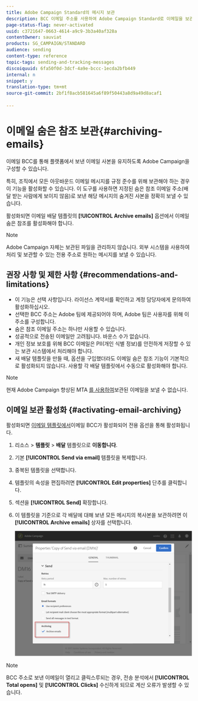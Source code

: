 ```yaml
---
title: Adobe Campaign Standard의 메시지 보관
description: BCC 이메일 주소를 사용하여 Adobe Campaign Standard로 이메일을 보관하는 방법을 알아봅니다.
page-status-flag: never-activated
uuid: c3721647-0663-4614-a9c9-3b3a40af328a
contentOwner: sauviat
products: SG_CAMPAIGN/STANDARD
audience: sending
content-type: reference
topic-tags: sending-and-tracking-messages
discoiquuid: 6fa50f0d-3dcf-4a9e-bccc-1ecda2bfb449
internal: n
snippet: y
translation-type: tm+mt
source-git-commit: 2bf1f8acb581645a6f89f50443a8d9a49d8acaf1

---
```



# 이메일 숨은 참조 보관{#archiving-emails}

이메일 BCC를 통해 플랫폼에서 보낸 이메일 사본을 유지하도록 Adobe Campaign을 구성할 수 있습니다.

특히, 조직에서 모든 아웃바운드 이메일 메시지를 규정 준수를 위해 보관해야 하는 경우 이 기능을 활성화할 수 있습니다. 이 도구를 사용하면 지정된 숨은 참조 이메일 주소(배달 받는 사람에게 보이지 않음)로 보낸 해당 메시지의 숨겨진 사본을 정확히 보낼 수 있습니다.

활성화되면 이메일 배달 템플릿의 **[!UICONTROL Archive emails]** 옵션에서 이메일 숨은 참조를 활성화해야 합니다.

>[!NOTE]
>
>Adobe Campaign 자체는 보관된 파일을 관리하지 않습니다. 외부 시스템을 사용하여 처리 및 보관할 수 있는 전용 주소로 원하는 메시지를 보낼 수 있습니다.

## 권장 사항 및 제한 사항 {#recommendations-and-limitations}

* 이 기능은 선택 사항입니다. 라이선스 계약서를 확인하고 계정 담당자에게 문의하여 활성화하십시오.
* 선택한 BCC 주소는 Adobe 팀에 제공되어야 하며, Adobe 팀은 사용자를 위해 이 주소를 구성합니다.
* 숨은 참조 이메일 주소는 하나만 사용할 수 있습니다.
* 성공적으로 전송된 이메일만 고려됩니다. 바운스 수가 없습니다.
* 개인 정보 보호를 위해 BCC 이메일은 PII(개인 식별 정보)를 안전하게 저장할 수 있는 보관 시스템에서 처리해야 합니다.
* 새 배달 템플릿을 만들 때, 옵션을 구입했더라도 이메일 숨은 참조 기능이 기본적으로 활성화되지 않습니다. 사용할 각 배달 템플릿에서 수동으로 활성화해야 합니다.

>[!NOTE]
>
>현재 Adobe Campaign 향상된 MTA [를 사용하여](https://helpx.adobe.com/campaign/kb/campaign-enhanced-mta.html)보관된 이메일을 보낼 수 없습니다.

## 이메일 보관 활성화 {#activating-email-archiving}

활성화되면 [이메일 템플릿에서](../../start/using/marketing-activity-templates.md)이메일 BCC가 활성화되어 전용 옵션을 통해 활성화됩니다.

1. 리소스 > **템플릿** > **배달** 템플릿으로 **이동합니다**.
1. 기본 **[!UICONTROL Send via email]** 템플릿을 복제합니다.
1. 중복된 템플릿을 선택합니다.
1. 템플릿의 속성을 편집하려면 **[!UICONTROL Edit properties]** 단추를 클릭합니다.
1. 섹션을 **[!UICONTROL Send]** 확장합니다.
1. 이 템플릿을 기준으로 각 배달에 대해 보낸 모든 메시지의 복사본을 보관하려면 이 **[!UICONTROL Archive emails]** 상자를 선택합니다.

   ![](assets/email_archiving.png)

>[!NOTE]
>
>BCC 주소로 보낸 이메일이 열리고 클릭스루되는 경우, 전송 분석에서 **[!UICONTROL Total opens]** 및 **[!UICONTROL Clicks]** 수신하게 되므로 계산 오류가 발생할 수 있습니다.